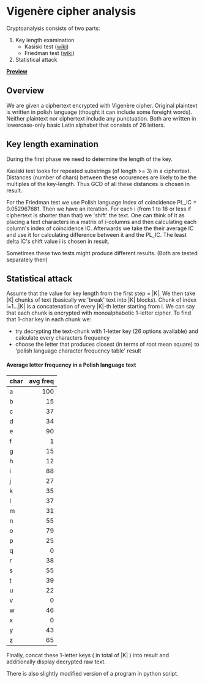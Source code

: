 # Vigenère cipher analysis

Cryptoanalysis consists of two parts:
1. Key length examination
    * Kasiski test ([wiki](https://en.wikipedia.org/wiki/Kasiski_examination))
    * Friedman test ([wiki](https://en.wikipedia.org/wiki/Friedman_test))
2. Statistical attack

**[Preview](http://htmlpreview.github.io/?https://github.com/yawnkim/archive/blob/master/vigenere_cipher_analysis/index.html)**


## Overview
We are given a ciphertext encrypted with Vigenère cipher.
Original plaintext is written in polish language (thought it can include some foreight words).
Neither plaintext nor ciphertext include any punctuation.
Both are written in lowercase-only basic Latin alphabet that consists of 26 letters.

## Key length examination
During the first phase we need to determine the length of the key.

Kasiski test looks for repeated substrings (of length >= 3) in a ciphertext.
Distances (number of chars) between these occurences are likely to be the multiples of the key-length.
Thus GCD of all these distances is chosen in result.

For the Friedman test we use Polish language Index of coincidence PL_IC = 0.052967681.
Then we have an iteration.
For each i (from 1 to 16 or less if ciphertext is shorter than that) we 'shift' the text.
One can think of it as placing a text characters in a matrix of i-columns and then calculating each column's index of coincidence IC.
Afterwards we take the their average IC and use it for calculating difference between it and the PL_IC.
The least delta IC's shift value i is chosen in result.

Sometimes these two tests might produce different results. (Both are tested separately then)

## Statistical attack
Assume that the value for key length from the first step = |K|.
We then take |K| chunks of text (basically we 'break' text into |K| blocks).
Chunk of index i=1...|K| is a concatenation of every |K|-th letter starting from i.
We can say that each chunk is encrypted with monoalphabetic 1-letter cipher.
To find that 1-char key in each chunk we:
* try decrypting the text-chunk with 1-letter key (26 options available) and calculate every characters frequency
* choose the letter that produces closest (in terms of root mean square) to 'polish language character frequency table' result

#### Average letter frequency in a Polish language text
| char | avg freq |
|------|---------:|
| a | 100 |
| b | 15 |
| c | 37 |
| d | 34 |
| e | 90 |
| f | 1 |
| g | 15 |
| h | 12 |
| i | 88 |
| j | 27 |
| k | 35 |
| l | 37 |
| m | 31 |
| n | 55 |
| o | 79 |
| p | 25 |
| q | 0 |
| r | 38 |
| s | 55 |
| t | 39 |
| u | 22 |
| v | 0 |
| w | 46 |
| x | 0 |
| y | 43 |
| z | 65 |


Finally, concat these 1-letter keys ( in total of |K| ) into result and additionally display decrypted raw text.

There is also slightly modified version of a program in python script.
